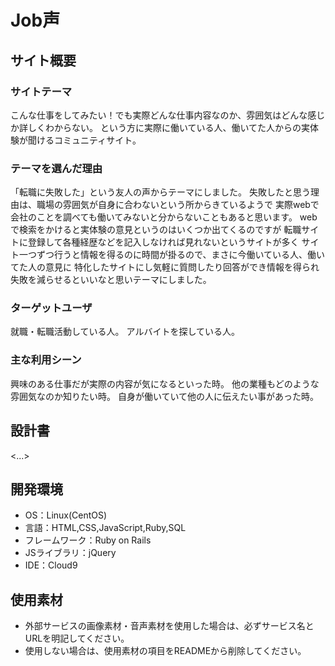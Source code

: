 # Job声

## サイト概要
### サイトテーマ
こんな仕事をしてみたい！でも実際どんな仕事内容なのか、雰囲気はどんな感じか詳しくわからない。
という方に実際に働いている人、働いてた人からの実体験が聞けるコミュニティサイト。

### テーマを選んだ理由
「転職に失敗した」という友人の声からテーマにしました。
失敗したと思う理由は、職場の雰囲気が自身に合わないという所からきているようで
実際webで会社のことを調べても働いてみないと分からないこともあると思います。
webで検索をかけると実体験の意見というのはいくつか出てくるのですが
転職サイトに登録して各種経歴などを記入しなければ見れないというサイトが多く
サイト一つずつ行うと情報を得るのに時間が掛るので、まさに今働いている人、働いてた人の意見に
特化したサイトにし気軽に質問したり回答ができ情報を得られ失敗を減らせるといいなと思いテーマにしました。

### ターゲットユーザ
就職・転職活動している人。
アルバイトを探している人。

### 主な利用シーン
興味のある仕事だが実際の内容が気になるといった時。
他の業種もどのような雰囲気なのか知りたい時。
自身が働いていて他の人に伝えたい事があった時。

## 設計書
<...>

## 開発環境
- OS：Linux(CentOS)
- 言語：HTML,CSS,JavaScript,Ruby,SQL
- フレームワーク：Ruby on Rails
- JSライブラリ：jQuery
- IDE：Cloud9

## 使用素材
- 外部サービスの画像素材・音声素材を使用した場合は、必ずサービス名とURLを明記してください。
- 使用しない場合は、使用素材の項目をREADMEから削除してください。